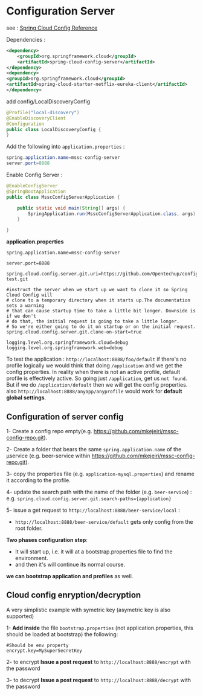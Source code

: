 # Configuration Server

see : [Spring Cloud Config Reference](https://cloud.spring.io/spring-cloud-config/reference/html/)

Dependencies : 
````xml
<dependency>
    <groupId>org.springframework.cloud</groupId>
    <artifactId>spring-cloud-config-server</artifactId>
</dependency>
<dependency>
<groupId>org.springframework.cloud</groupId>
<artifactId>spring-cloud-starter-netflix-eureka-client</artifactId>
</dependency>
````

add config/LocalDiscoveryConfig 
```java
@Profile("local-discovery")
@EnableDiscoveryClient
@Configuration
public class LocalDiscoveryConfig {
}
```

Add the following into `application.properties` :
```java
spring.application.name=mssc-config-server
server.port=8888
```

Enable Config Server :
````java
@EnableConfigServer
@SpringBootApplication
public class MsscConfigServerApplication {

    public static void main(String[] args) {
        SpringApplication.run(MsscConfigServerApplication.class, args);
    }

}
````

**application.properties**

```properties
spring.application.name=mssc-config-server

server.port=8888

spring.cloud.config.server.git.uri=https://github.com/Opentechup/config-test.git

#instruct the server when we start up we want to clone it so Spring Cloud Config will 
# clone to a temporary directory when it starts up.The documentation sets a warning 
# that can cause startup time to take a little bit longer. Downside is if we don't
# do that, the initial request is going to take a little longer.  
# So we're either going to do it on startup or on the initial request.
spring.cloud.config.server.git.clone-on-start=true

logging.level.org.springframework.cloud=debug
logging.level.org.springframework.web=debug
```


To test the application : `http://localhost:8888/foo/default`
if there's no profile logically we would think that doing `/application` and we get the config properties. In reality when there is not an active profile, default profile is effectively active. So going just `/application`, get us `not found`. But if we do `/application/default` then we will get the config properties.
also `http://localhost:8888/anyapp/anyprofile` would work for **default global settings**.


Configuration of server config
-------
1- Create a config repo empty(e.g. https://github.com/mkejeiri/mssc-config-repo.git).

2- Create a folder that bears the same `spring.application.name` of the µservice (e.g. beer-service within https://github.com/mkejeiri/mssc-config-repo.git).

3- copy the properties file (e.g. `application-mysql.properties`) and rename it according to the profile.

4- update the search path with the name of the folder (e.g. `beer-service`) : e.g. `spring.cloud.config.server.git.search-paths={application}` 

5- issue a get request to `http://localhost:8888/beer-service/local` : 
- `http://localhost:8888/beer-service/default` gets only config from the root folder.

**Two phases configuration step**: 
- It will start up, i.e. it will at a bootstrap.properties file to find the environment. 
- and then it's will continue its normal course.

**we can bootstrap application and profiles** as well.



Cloud config enryption/decryption
-----------
A very simplistic example with symetric key (asymetric key is also  supported)

1- **Add inside** the file `bootstrap.properties` (not application.properties, this should be loaded at bootstrap) the following: 

```properties
#Should be env property
encrypt.key=MySuperSecretKey
```

2- to encrypt **Issue a post request** to `http://localhost:8888/encrypt`  with the password

3- to decrypt **Issue a post request** to `http://localhost:8888/decrypt`  with the password


